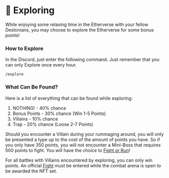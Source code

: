 # 🔎 Exploring

While enjoying some relaxing time in the Etherverse with your fellow Destonians, you may choose to explore the Etherverse for some bonus points!&#x20;

### How to Explore

In the Discord, just enter the following command. Just remember that you can only Explore once every hour.

```
/explore
```

### What Can Be Found?

Here is a list of everything that can be found while exploring:

1. NOTHING! - 40% chance
2. Bonus Points - 30% chance (Win 1-5 Points)
3. Villains - 10% chance
4. Trap - 20% chance (Loose 2-7 Points)

Should you encounter a Villain during your rummaging around, you will only be presented a type up to the cost of the amount of points you have. So if you only have 350 points, you will not encounter a Mini-Boss that requires 500 points to fight. You will have the choice to [Fight or Run](../fighting.md)!

For all battles with Villains encountered by exploring, you can only win points. An official [Fight](../fighting.md) must be entered while the combat arena is open to be awarded the NFT set.
